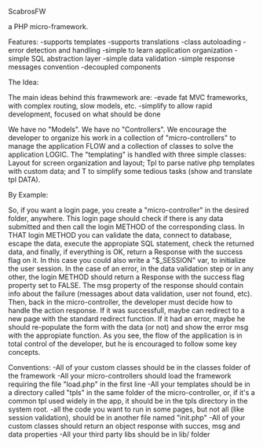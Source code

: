 ScabrosFW

a PHP micro-framework.

Features:
-supports templates
-supports translations
-class autoloading
-error detection and handling
-simple to learn application organization
-simple SQL abstraction layer
-simple data validation
-simple response messages convention
-decoupled components

The Idea:

The main ideas behind this frawmework are:
-evade fat MVC frameworks, with complex routing, slow models, etc.
-simplify to allow rapid development, focused on what should be done

We have no "Models". We have no "Controllers". We encourage the developer 
to organize his work in a collection of "micro-controllers" to manage the 
application FLOW and a collection of classes to solve the application LOGIC.
The "templating" is handled with three simple classes: Layout for screen 
organization and layout; Tpl to parse native php templates with custom data;
and T to simplify some tedious tasks (show and translate tpl DATA).

By Example:

So, if you want a login page, you create a "micro-controller" in the desired
folder, anywhere. This login page should check if there is any data submitted
and then call the login METHOD of the corresponding class. In THAT login METHOD
you can validate the data, connect to database, escape the data, execute the 
appropiate SQL statement, check the returned data, and finally, if everything
is OK, return a Response with the success flag on it. In this case you could 
also write a "$_SESSION" var, to initialize the user session. In the case of an
error, in the data validation step or in any other, the login METHOD should 
return a Response with the success flag property set to FALSE. The msg property
of the response should contain info about the failure (messages about data 
validation, user not found, etc). Then, back in the micro-controller, the 
developer must decide how to handle the action response. If it was successfull,
maybe can redirect to a new page with the standard redirect function. If it had
an error, maybe he should re-populate the form with the data (or not) and show 
the error msg with the appropiate function.
As you see, the flow of the application is in total control of the developer,
but he is encouraged to follow some key concepts.


Conventions:
-All of your custom classes should be in the classes folder of the framework
-All your micro-controllers should load the framework requiring the file 
"load.php" in the first line
-All your templates should be in a directory called "tpls" in the same folder
of the micro-controller, or, if it's a common tpl used widely in the app, it
should be in the tpls directory in the system root.
-all the code you want to run in some pages, but not all (like session 
validation), should be in another file named "init.php"
-All of your custom classes should return an object response with succes, msg
and data properties
-All your third party libs should be in lib/ folder
